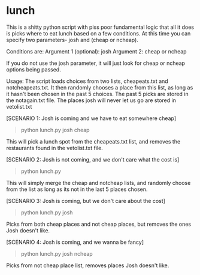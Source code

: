 # lunch
This is a shitty python script with piss poor fundamental logic that all it does is picks where to eat lunch based on a few conditions.  At this time you can specify two parameters- josh and (cheap or ncheap).  

Conditions are:
Argument 1 (optional): josh 
Argument 2: cheap or ncheap

If you do not use the josh parameter, it will just look for cheap or ncheap options being passed.

Usage:
The script loads choices from two lists, cheapeats.txt and notcheapeats.txt.  It then randomly chooses a place from this list, as long as it hasn't been chosen in the past 5 choices.  The past 5 picks are stored in the notagain.txt file.  The places josh will never let us go are stored in vetolist.txt

[SCENARIO 1: Josh is coming and we have to eat somewhere cheap]
>python lunch.py josh cheap

This will pick a lunch spot from the cheapeats.txt list, and removes the restaurants found in the vetolist.txt file.

[SCENARIO 2: Josh is not coming, and we don't care what the cost is]
>python lunch.py

This will simply merge the cheap and notcheap lists, and randomly choose from the list as long as its not in the last 5 places chosen.

[SCENARIO 3: Josh is coming, but we don't care about the cost]
>python lunch.py josh

Picks from both cheap places and not cheap places, but removes the ones Josh doesn't like.

[SCENARIO 4: Josh is coming, and we wanna be fancy]
>python lunch.py josh ncheap

Picks from not cheap place list, removes places Josh doesn't like.
